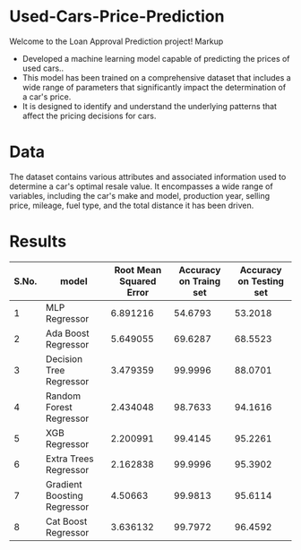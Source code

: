 # Used-Cars-Price-Prediction
Welcome to the Loan Approval Prediction project!
Markup 
* Developed a machine learning model capable of predicting the prices of used cars.. 
* This model has been trained on a comprehensive dataset that includes a wide range of parameters that significantly impact the determination of a car's price. 
* It is designed to identify and understand the underlying patterns that affect the pricing decisions for cars.
# Data
The dataset contains various attributes and associated information used to determine a car's optimal resale value. It encompasses a wide range of variables, including the car's make and model, production year, selling price, mileage, fuel type, and the total distance it has been driven.
# Results
S.No. | model |	Root Mean Squared Error |	Accuracy on Traing set |	Accuracy on Testing set
------|-------|-------------------------|------------------------|-------------------------
1 |	MLP Regressor |	6.891216 |	54.6793 |	53.2018
2 |	Ada Boost Regressor |	5.649055 |	69.6287 |	68.5523
3 |	Decision Tree Regressor |	3.479359 |	99.9996 |	88.0701
4 |	Random Forest Regressor |	2.434048 |	98.7633 |	94.1616
5 |	XGB Regressor |	2.200991 |	99.4145 |	95.2261
6 |	Extra Trees Regressor |	2.162838 |	99.9996 |	95.3902
7 | Gradient Boosting Regressor | 4.50663 | 99.9813| 95.6114
8 | Cat Boost Regressor | 3.636132 | 99.7972 | 96.4592
